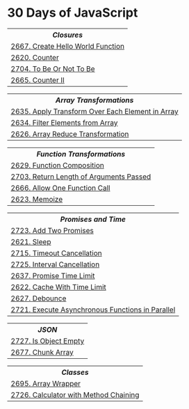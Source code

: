 # 30 Days of JavaScript

<table>
  <th>
    <b><i>Closures</i></b>
  </th>
  <tr>
    <td><a href="Solutions/JavaScript/create_hello_world_function.js">2667. Create Hello World Function</a></td>
  </tr>
  <tr>
    <td><a href="Solutions/JavaScript/counter.js">2620. Counter</a></td>
  </tr>
  <tr>
    <td><a href="Solutions/JavaScript/to_be_or_not_to_be.js">2704. To Be Or Not To Be</a></td>
  </tr>
  <tr>
    <td><a href="Solutions/JavaScript/counter_ii.js">2665. Counter II</a></td>
  </tr>
</table>

<table>
  <th>
    <b><i>Array Transformations</i></b>
  </th>
  <tr>
    <td><a href="Solutions/JavaScript/apply_transform_over_each_element_in_array.js">2635. Apply Transform Over Each Element in Array</a></td>
  </tr>
  <tr>
    <td><a href="Solutions/JavaScript/filter_elements_from_array.js">2634. Filter Elements from Array</a></td>
  </tr>
  <tr>
    <td><a href="Solutions/JavaScript/array_reduce_transformation.js">2626. Array Reduce Transformation</a></td>
  </tr>
</table>

<table>
  <th>
    <b><i>Function Transformations</i></b>
  </th>
  <tr>
    <td><a href="Solutions/JavaScript/function_composition.js">2629. Function Composition</a></td>
  </tr>
  <tr>
    <td><a href="Solutions/JavaScript/return_length_of_arguments_passed.js">2703. Return Length of Arguments Passed</a></td>
  </tr>
  <tr>
    <td><a href="Solutions/JavaScript/allow_one_function_call.js">2666. Allow One Function Call</a></td>
  </tr>
  <tr>
    <td><a href="Solutions/JavaScript/memoize.js">2623. Memoize</a></td>
  </tr>
</table>

<table>
  <th>
    <b><i>Promises and Time</i></b>
  </th>
  <tr>
    <td><a href="Solutions/JavaScript/add_two_promises.js">2723. Add Two Promises</a></td>
  </tr>
  <tr>
    <td><a href="Solutions/JavaScript/sleep.js">2621. Sleep</a></td>
  </tr>
  <tr>
    <td><a href="Solutions/JavaScript/timeout_cancellation.js">2715. Timeout Cancellation</a></td>
  </tr>
  <tr>
    <td><a href="Solutions/JavaScript/interval_cancellation.js">2725. Interval Cancellation</a></td>
  </tr>
  <tr>
    <td><a href="Solutions/JavaScript/promise_time_limit.js">2637. Promise Time Limit</a></td>
  </tr>
  <tr>
    <td><a href="Solutions/JavaScript/cache_with_time_limit.js">2622. Cache With Time Limit</a></td>
  </tr>
  <tr>
    <td><a href="Solutions/JavaScript/debounce.js">2627. Debounce</a></td>
  </tr>
  <tr>
    <td><a href="Solutions/JavaScript/execute_asynchronous_functions_in_parallel.js">2721. Execute Asynchronous Functions in Parallel</td>
  </tr>
</table>

<table>
  <th>
    <b><i>JSON</i></b>
  </th>
  <tr>
    <td><a href="Solutions/JavaScript/is_object_empty.js">2727. Is Object Empty</a></td>
  </tr>
  <tr>
    <td><a href="Solutions/JavaScript/chunk_array.js">2677. Chunk Array</a></td>
  </tr>
</table>

<table>
  <th>
    <b><i>Classes</i></b>
  </th>
  <tr>
    <td><a href="Solutions/JavaScript/array_wrapper.js">2695. Array Wrapper</a></td>
  </tr>
  <tr>
    <td><a href="Solutions/JavaScript/calculator_with_method_chaining.js">2726. Calculator with Method Chaining</a></td>
  </tr>
</table>
